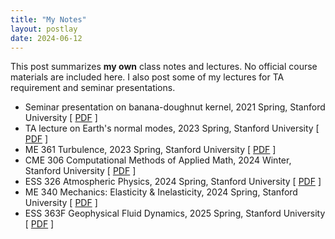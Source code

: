 ```yaml
---
title: "My Notes"
layout: postlay
date: 2024-06-12
---
```


<p>This post summarizes <strong>my own</strong> class notes and lectures. No official course materials are included here. I also post some of my lectures for TA requirement and seminar presentations.</p>

<ul>
  <li>Seminar presentation on banana-doughnut kernel, 2021 Spring, Stanford University
  [ <a href="{{ site.url }}{{ site.baseurl }}/_data/files/Notes/Kernel.pdf" target="_blank">PDF</a> ]</li>
  <li>TA lecture on Earth's normal modes, 2023 Spring, Stanford University
  [ <a href="{{ site.url }}{{ site.baseurl }}/_data/files/Notes/GP238_S23_Modes.pdf" target="_blank">PDF</a> ]</li>
  <li>ME 361 Turbulence, 2023 Spring, Stanford University
  [ <a href="{{ site.url }}{{ site.baseurl }}/_data/files/Notes/ME361_S23.pdf" target="_blank">PDF</a> ]</li>
  <li>CME 306 Computational Methods of Applied Math, 2024 Winter, Stanford University
  [ <a href="{{ site.url }}{{ site.baseurl }}/_data/files/Notes/CME306_W24.pdf" target="_blank">PDF</a> ]</li>
  <li>ESS 326 Atmospheric Physics, 2024 Spring, Stanford University
  [ <a href="{{ site.url }}{{ site.baseurl }}/_data/files/Notes/ESS326_S24.pdf" target="_blank">PDF</a> ]</li>
  <li>ME 340 Mechanics: Elasticity & Inelasticity, 2024 Spring, Stanford University
  [ <a href="{{ site.url }}{{ site.baseurl }}/_data/files/Notes/ME340_S24.pdf" target="_blank">PDF</a> ]</li>
  <li>ESS 363F Geophysical Fluid Dynamics, 2025 Spring, Stanford University
  [ <a href="{{ site.url }}{{ site.baseurl }}/_data/files/Notes/ESS363F_S25.pdf" target="_blank">PDF</a> ]</li>
</ul>